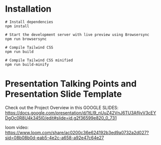 # Installation

```
# Install dependencies
npm install

# Start the development server with live preview using Browsersync
npm run browsersync

# Compile Tailwind CSS
npm run build

# Compile Tailwind CSS minified
npm run build-minify

```

# Presentation Talking Points and Presentation Slide Template
Check out the Project Overview in this GOOGLE SLIDES: https://docs.google.com/presentation/d/1tLl9_nUuZ42VnJ6TU3AfljvV3cEYDgOc0R8U4k345I0/edit#slide=id.g2f36599e820_0_731

loom video: https://www.loom.com/share/ac0200c36e624192b3ed9a0732a2d027?sid=08b08b0d-eab5-4e2c-a658-a92e47c64e27